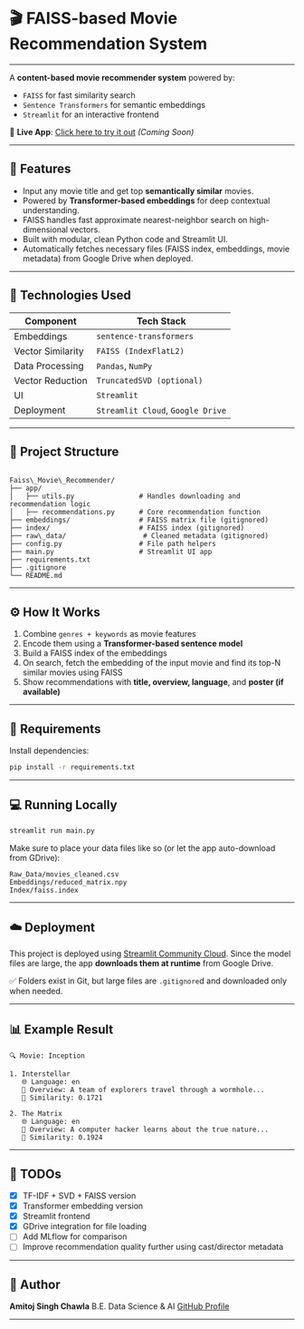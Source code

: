 
# 🎬 FAISS-based Movie Recommendation System
---

A **content-based movie recommender system** powered by:
- `FAISS` for fast similarity search
- `Sentence Transformers` for semantic embeddings
- `Streamlit` for an interactive frontend

🚀 **Live App**: [Click here to try it out](https://your-deployment-link.streamlit.app) *(Coming Soon)*

---

## 📌 Features

- Input any movie title and get top **semantically similar** movies.
- Powered by **Transformer-based embeddings** for deep contextual understanding.
- FAISS handles fast approximate nearest-neighbor search on high-dimensional vectors.
- Built with modular, clean Python code and Streamlit UI.
- Automatically fetches necessary files (FAISS index, embeddings, movie metadata) from Google Drive when deployed.

---

## 🧠 Technologies Used

| Component            | Tech Stack                            |
|----------------------|----------------------------------------|
| Embeddings           | `sentence-transformers`                |
| Vector Similarity    | `FAISS (IndexFlatL2)`                  |
| Data Processing      | `Pandas`, `NumPy`                      |
| Vector Reduction     | `TruncatedSVD (optional)`              |
| UI                   | `Streamlit`                            |
| Deployment           | `Streamlit Cloud`, `Google Drive`      |

---

## 📁 Project Structure

```

Faiss\_Movie\_Recommender/
├── app/
│   ├── utils.py                # Handles downloading and recommendation logic
│   ├── recommendations.py      # Core recommendation function
├── embeddings/                 # FAISS matrix file (gitignored)
├── index/                      # FAISS index (gitignored)
├── raw\_data/                   # Cleaned metadata (gitignored)
├── config.py                   # File path helpers
├── main.py                     # Streamlit UI app
├── requirements.txt
├── .gitignore
└── README.md

````

---

## ⚙️ How It Works

1. Combine `genres + keywords` as movie features
2. Encode them using a **Transformer-based sentence model**
3. Build a FAISS index of the embeddings
4. On search, fetch the embedding of the input movie and find its top-N similar movies using FAISS
5. Show recommendations with **title, overview, language**, and **poster (if available)**

---

## 🧾 Requirements

Install dependencies:

```bash
pip install -r requirements.txt
````

---

## 💻 Running Locally

```bash
streamlit run main.py
```

Make sure to place your data files like so (or let the app auto-download from GDrive):

```
Raw_Data/movies_cleaned.csv
Embeddings/reduced_matrix.npy
Index/faiss.index
```

---

## ☁️ Deployment

This project is deployed using [Streamlit Community Cloud](https://streamlit.io/cloud).
Since the model files are large, the app **downloads them at runtime** from Google Drive.

✅ Folders exist in Git, but large files are `.gitignore`d and downloaded only when needed.

---

## 📊 Example Result

```
🔍 Movie: Inception

1. Interstellar
   🌐 Language: en
   📖 Overview: A team of explorers travel through a wormhole...
   🔢 Similarity: 0.1721

2. The Matrix
   🌐 Language: en
   📖 Overview: A computer hacker learns about the true nature...
   🔢 Similarity: 0.1924
```

---

## 📌 TODOs

* [x] TF-IDF + SVD + FAISS version
* [x] Transformer embedding version
* [x] Streamlit frontend
* [x] GDrive integration for file loading
* [ ] Add MLflow for comparison
* [ ] Improve recommendation quality further using cast/director metadata

---

## 🧠 Author

**Amitoj Singh Chawla**
B.E. Data Science & AI
[GitHub Profile](https://github.com/AmitojSinghChawla)

---

